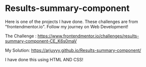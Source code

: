 # Results-summary-component
Here is one of the projects I have done. These challenges are from "frontendmentor.io". Follow my journey on Web Development!

The Challenge : https://www.frontendmentor.io/challenges/results-summary-component-CE_K6s0maV

My Solution: https://arjuyyy.github.io/Results-summary-component/

I have done this using HTML AND CSS!
